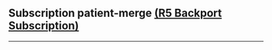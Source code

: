 ## Subscription patient-merge  [(R5 Backport Subscription)](https://hl7.org/fhir/uv/subscriptions-backport/components.html)

---
